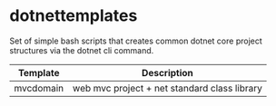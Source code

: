 # dotnettemplates
Set of simple bash scripts that creates common dotnet core project structures via the dotnet cli command.

| Template  | Description                                  |
| --------- | -------------------------------------------- |
| mvcdomain | web mvc project + net standard class library |

